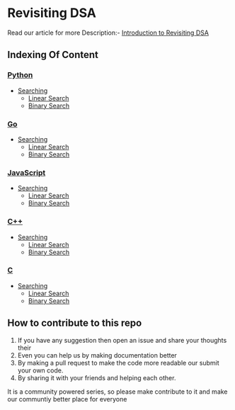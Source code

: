 # Revisiting DSA

Read our article for more Description:- [Introduction to Revisiting DSA](https://rajeshberwal.com/what-is-revisiting-dsa-series)

## Indexing Of Content

### [Python](https://github.com/rajeshberwal/revisiting-dsa/tree/master/python)

- [Searching](https://github.com/rajeshberwal/revisiting-dsa/tree/master/python/searching)
  - [Linear Search](https://github.com/rajeshberwal/revisiting-dsa/blob/master/python/searching/linear-searching.py)
  - [Binary Search](https://github.com/rajeshberwal/revisiting-dsa/blob/master/python/searching/binary-searching.py)

### [Go](https://github.com/rajeshberwal/revisiting-dsa/tree/master/go)

- [Searching](https://github.com/rajeshberwal/revisiting-dsa/tree/master/go/searching)
  - [Linear Search](https://github.com/rajeshberwal/revisiting-dsa/blob/master/go/searching/linearSearch.go)
  - [Binary Search](https://github.com/rajeshberwal/revisiting-dsa/blob/master/go/searching/binarySearch.go)

### [JavaScript](https://github.com/rajeshberwal/revisiting-dsa/tree/master/javascript)

- [Searching](https://github.com/rajeshberwal/revisiting-dsa/tree/master/javascript/searching)
  - [Linear Search](https://github.com/rajeshberwal/revisiting-dsa/blob/master/javascript/searching/linearSearch.js)
  - [Binary Search](https://github.com/rajeshberwal/revisiting-dsa/blob/master/javascript/searching/binarySearch.js)

### [C++](https://github.com/rajeshberwal/revisiting-dsa/tree/master/cpp)

- [Searching](https://github.com/rajeshberwal/revisiting-dsa/tree/master/cpp/searching)
  - [Linear Search](https://github.com/rajeshberwal/revisiting-dsa/blob/master/cpp/searching/linearSearch.cpp)
  - [Binary Search](https://github.com/rajeshberwal/revisiting-dsa/blob/master/cpp/searching/binarySearch.cpp)

### [C](https://github.com/rajeshberwal/revisiting-dsa/tree/master/c)

- [Searching](https://github.com/rajeshberwal/revisiting-dsa/tree/master/cpp/searching)
  - [Linear Search](https://github.com/rajeshberwal/revisiting-dsa/blob/master/c/searching/linearSearch.c)
  - [Binary Search](https://github.com/rajeshberwal/revisiting-dsa/blob/master/c/searching/binarySearch.c)

## How to contribute to this repo

1. If you have any suggestion then open an issue and share your thoughts their
2. Even you can help us by making documentation better
3. By making a pull request to make the code more readable our submit your own code.
4. By sharing it with your friends and helping each other.

It is a community powered series, so please make contribute to it and make our communtiy better place for everyone
